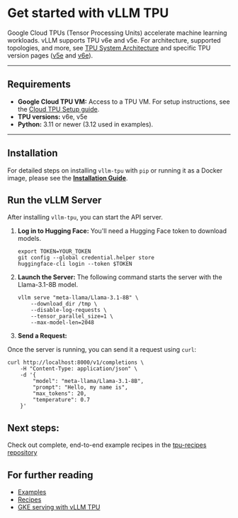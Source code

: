 # Get started with vLLM TPU

Google Cloud TPUs (Tensor Processing Units) accelerate machine learning workloads. vLLM supports TPU v6e and v5e. For architecture, supported topologies, and more, see [TPU System Architecture](https://cloud.google.com/tpu/docs/system-architecture) and specific TPU version pages ([v5e](https://cloud.google.com/tpu/docs/v5e) and [v6e](https://cloud.google.com/tpu/docs/v6e)).

---

## Requirements

* **Google Cloud TPU VM:** Access to a TPU VM. For setup instructions, see the [Cloud TPU Setup guide](tpu_setup.md).
* **TPU versions:** v6e, v5e
* **Python:** 3.11 or newer (3.12 used in examples).

---

## Installation

For detailed steps on installing `vllm-tpu` with `pip` or running it as a Docker image, please see the [**Installation Guide**](installation.md).

## Run the vLLM Server

After installing `vllm-tpu`, you can start the API server.

1. **Log in to Hugging Face:**
   You'll need a Hugging Face token to download models.

   ```shell
   export TOKEN=YOUR_TOKEN
   git config --global credential.helper store
   huggingface-cli login --token $TOKEN
   ```

2. **Launch the Server:**
   The following command starts the server with the Llama-3.1-8B model.

   ```shell
   vllm serve "meta-llama/Llama-3.1-8B" \
       --download_dir /tmp \
       --disable-log-requests \
       --tensor_parallel_size=1 \
       --max-model-len=2048
   ```

3. **Send a Request:**

Once the server is running, you can send it a request using `curl`:

```shell
curl http://localhost:8000/v1/completions \
    -H "Content-Type: application/json" \
    -d '{
        "model": "meta-llama/Llama-3.1-8B",
        "prompt": "Hello, my name is",
        "max_tokens": 20,
        "temperature": 0.7
    }'
```

## Next steps:

Check out complete, end-to-end example recipes in the [tpu-recipes repository](https://github.com/AI-Hypercomputer/tpu-recipes/tree/main/inference/trillium/vLLM)

## For further reading

* [Examples](https://github.com/vllm-project/tpu-inference/tree/main/examples)
* [Recipes](https://github.com/AI-Hypercomputer/tpu-recipes/tree/main/inference/trillium/vLLM)
* [GKE serving with vLLM TPU](https://cloud.google.com/kubernetes-engine/docs/tutorials/serve-vllm-tpu)
